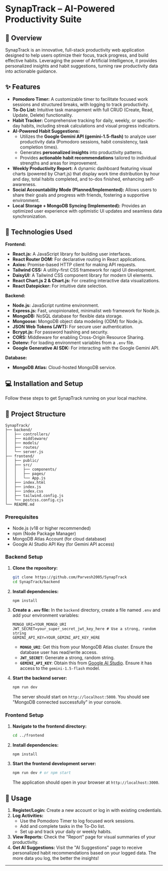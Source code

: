 # SynapTrack – AI-Powered Productivity Suite

## 🧠 Overview

SynapTrack is an innovative, full-stack productivity web application designed to help users optimize their focus, track progress, and build effective habits. Leveraging the power of Artificial Intelligence, it provides personalized insights and habit suggestions, turning raw productivity data into actionable guidance.

## ✨ Features

* **Pomodoro Timer:** A customizable timer to facilitate focused work sessions and structured breaks, with logging to track productivity.
* **To-Do List:** Intuitive task management with full CRUD (Create, Read, Update, Delete) functionality.
* **Habit Tracker:** Comprehensive tracking for daily, weekly, or specific-day habits, including streak calculations and visual progress indicators.
* **AI-Powered Habit Suggestions:**
    * Utilizes the **Google Gemini API (gemini-1.5-flash)** to analyze user productivity data (Pomodoro sessions, habit consistency, task completion times).
    * Generates **personalized insights** into productivity patterns.
    * Provides **actionable habit recommendations** tailored to individual strengths and areas for improvement.
* **Weekly Productivity Report:** A dynamic dashboard featuring visual charts (powered by Chart.js) that display work time distribution by hour and day, total habits completed, and to-dos finished, enhancing self-awareness.
* **Social Accountability Mode (Planned/Implemented):** Allows users to share their goals and progress with friends, fostering a supportive environment.
* **Local Storage + MongoDB Syncing (Implemented):** Provides an optimized user experience with optimistic UI updates and seamless data synchronization.

## 🚀 Technologies Used

**Frontend:**
* **React.js:** A JavaScript library for building user interfaces.
* **React Router DOM:** For declarative routing in React applications.
* **Axios:** Promise-based HTTP client for making API requests.
* **Tailwind CSS:** A utility-first CSS framework for rapid UI development.
* **DaisyUI:** A Tailwind CSS component library for modern UI elements.
* **React Chart.js 2 & Chart.js:** For creating interactive data visualizations.
* **React Datepicker:** For intuitive date selection.

**Backend:**
* **Node.js:** JavaScript runtime environment.
* **Express.js:** Fast, unopinionated, minimalist web framework for Node.js.
* **MongoDB:** NoSQL database for flexible data storage.
* **Mongoose:** MongoDB object data modeling (ODM) for Node.js.
* **JSON Web Tokens (JWT):** For secure user authentication.
* **Bcrypt.js:** For password hashing and security.
* **CORS:** Middleware for enabling Cross-Origin Resource Sharing.
* **Dotenv:** For loading environment variables from a `.env` file.
* **Google Generative AI SDK:** For interacting with the Google Gemini API.

**Database:**
* **MongoDB Atlas:** Cloud-hosted MongoDB service.

## 💻 Installation and Setup

Follow these steps to get SynapTrack running on your local machine.

## 📁 Project Structure

```
SynapTrack/
├── backend/
│   ├── controllers/
│   ├── middleware/
│   ├── models/
│   ├── routes/
│   └── server.js
├── frontend/
│   ├── public/
│   ├── src/
│   │   ├── components/
│   │   ├── pages/
│   │   └── App.js
│   ├── index.html
│   ├── index.js
│   ├── index.css
│   ├── tailwind.config.js
│   └── postcss.config.cjs
└── README.md
```

### Prerequisites

* Node.js (v18 or higher recommended)
* npm (Node Package Manager)
* MongoDB Atlas Account (for cloud database)
* Google AI Studio API Key (for Gemini API access)

### Backend Setup

1.  **Clone the repository:**
    ```bash
    git clone https://github.com/Parvesh2005/SynapTrack
    cd SynapTrack/backend
    ```

2.  **Install dependencies:**
    ```bash
    npm install
    ```

3.  **Create a `.env` file:**
    In the `backend` directory, create a file named `.env` and add your environment variables:
    ```env
    MONGO_URI=YOUR_MONGO_URI
    JWT_SECRET=your_super_secret_jwt_key_here # Use a strong, random string
    GEMINI_API_KEY=YOUR_GEMINI_API_KEY_HERE
    ```
    * **`MONGO_URI`**: Get this from your MongoDB Atlas cluster. Ensure the database user has read/write access.
    * **`JWT_SECRET`**: Generate a strong, random string.
    * **`GEMINI_API_KEY`**: Obtain this from [Google AI Studio](https://aistudio.google.com/). Ensure it has access to the `gemini-1.5-flash` model.

4.  **Start the backend server:**
    ```bash
    npm run dev
    ```
    The server should start on `http://localhost:5000`. You should see "MongoDB connected successfully" in your console.

### Frontend Setup

1.  **Navigate to the frontend directory:**
    ```bash
    cd ../frontend
    ```

2.  **Install dependencies:**
    ```bash
    npm install
    ```

3.  **Start the frontend development server:**
    ```bash
    npm run dev # or npm start
    ```
    The application should open in your browser at `http://localhost:3000`.

## 🚀 Usage

1.  **Register/Login:** Create a new account or log in with existing credentials.
2.  **Log Activities:**
    * Use the Pomodoro Timer to log focused work sessions.
    * Add and complete tasks in the To-Do list.
    * Set up and track your daily or weekly habits.
3.  **View Reports:** Check the "Report" page for visual summaries of your productivity.
4.  **Get AI Suggestions:** Visit the "AI Suggestions" page to receive personalized habit recommendations based on your logged data. The more data you log, the better the insights!
---
